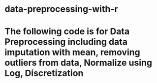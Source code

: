 # data-preprocessing-with-r
# The following code is for Data Preprocessing including data imputation with mean, removing outliers from data, Normalize using Log, Discretization
